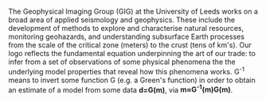 The Geophysical Imaging Group (GIG) at the University of Leeds works on a broad area of applied seismology and geophysics. These include the development of methods to explore and characterise natural resources, monitoring geohazards, and understanding subsurface Earth processes from the scale of the critical zone (meters) to the crust (tens of km's). Our logo reflects the fundamental equation underpinning the art of our trade: to infer from a set of observations of some physical phenomena the the underlying model properties that reveal how this phenomena works. G<sup>-1</sup> means to invert some function G (e.g. a Green's function) in order to obtain an estimate of a model from some data <strong>d=G(m)</strong>, via <strong>m&thickapprox;G<sup>-1</sup>(m)G(m)</strong>.
